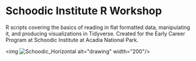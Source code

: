 # Schoodic Institute R Workshop

R scripts covering the basics of reading in flat formatted data, manipulating it, and producing visualizations in Tidyverse. Created for the Early Career Program at Schoodic Institute at Acadia National Park.

<img ![Schoodic_Horizontal](https://github.com/Kylelima21/r_workshop/assets/97795211/f60eaa04-faeb-490d-8997-3bd7a9aafd5a) alt="drawing" width="200"/>
